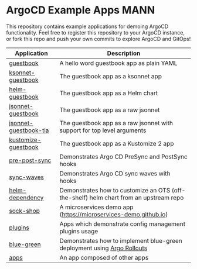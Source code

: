 # ArgoCD Example Apps MANN

This repository contains example applications for demoing ArgoCD functionality. Feel free
to register this repository to your ArgoCD instance, or fork this repo and push your own commits
to explore ArgoCD and GitOps!

| Application | Description |
|-------------|-------------|
| [guestbook](guestbook/) | A hello word guestbook app as plain YAML |
| [ksonnet-guestbook](ksonnet-guestbook/) | The guestbook app as a ksonnet app |
| [helm-guestbook](helm-guestbook/) | The guestbook app as a Helm chart |
| [jsonnet-guestbook](jsonnet-guestbook/) | The guestbook app as a raw jsonnet |
| [jsonnet-guestbook-tla](jsonnet-guestbook-tla/) | The guestbook app as a raw jsonnet with support for top level arguments |
| [kustomize-guestbook](kustomize-guestbook/) | The guestbook app as a Kustomize 2 app |
| [pre-post-sync](pre-post-sync/) | Demonstrates Argo CD PreSync and PostSync hooks |
| [sync-waves](sync-waves/) | Demonstrates Argo CD sync waves with hooks |
| [helm-dependency](helm-dependency/) | Demonstrates how to customize an OTS (off-the-shelf) helm chart from an upstream repo |
| [sock-shop](sock-shop/) | A microservices demo app (https://microservices-demo.github.io) |
| [plugins](plugins/) | Apps which demonstrate config management plugins usage |
| [blue-green](blue-green/) | Demonstrates how to implement blue-green deployment using [Argo Rollouts](https://github.com/argoproj/argo-rollouts)
| [apps](apps/) | An app composed of other apps |
